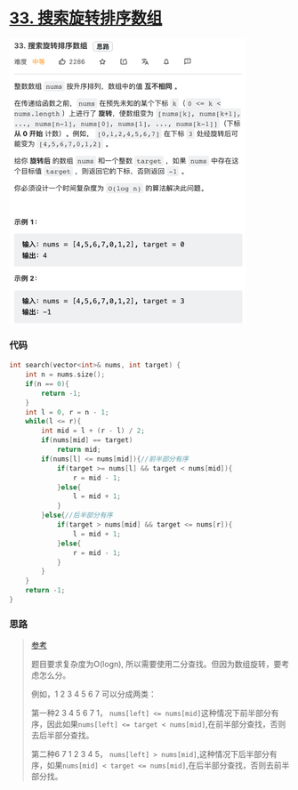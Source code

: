 # [33. 搜索旋转排序数组](https://leetcode.cn/problems/search-in-rotated-sorted-array/)

<img src="https://raw.githubusercontent.com/damenshi/myImage/main/img/image-20220830205724357.png" alt="image-20220830205724357" style="zoom:50%;" />

### 代码
```c++
int search(vector<int>& nums, int target) {
    int n = nums.size();
    if(n == 0){
        return -1;
    }
    int l = 0, r = n - 1;
    while(l <= r){
        int mid = l + (r - l) / 2;
        if(nums[mid] == target)
            return mid;
        if(nums[l] <= nums[mid]){//前半部分有序
            if(target >= nums[l] && target < nums[mid]){
                r = mid - 1;
            }else{
                l = mid + 1;
            }
        }else{//后半部分有序
            if(target > nums[mid] && target <= nums[r]){
                l = mid + 1;
            }else{
                r = mid - 1;
            }
        }
    }
    return -1;
}
```

### 思路
> [参考](https://leetcode.cn/problems/search-in-rotated-sorted-array/solution/ji-bai-liao-9983de-javayong-hu-by-reedfan/)
>
> 题目要求复杂度为O(logn), 所以需要使用二分查找。但因为数组旋转，要考虑怎么分。
>
> 例如，1 2 3 4 5 6 7 可以分成两类：
>
> 第一种2 3 4 5 6 7 1， `nums[left] <= nums[mid]`这种情况下前半部分有序，因此如果`nums[left] <= target < nums[mid]`,在前半部分查找，否则去后半部分查找。
>
> 第二种6 7 1 2 3 4 5， `nums[left] > nums[mid]`,这种情况下后半部分有序，如果`nums[mid] < target <= nums[mid]`,在后半部分查找，否则去前半部分找。